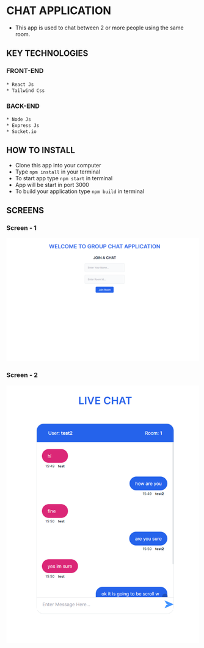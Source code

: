 # CHAT APPLICATION

* This app is used to chat between 2 or more people using the same room. 

## KEY TECHNOLOGIES

### FRONT-END
    * React Js
    * Tailwind Css

### BACK-END
    * Node Js
    * Express Js
    * Socket.io

## HOW TO INSTALL

* Clone this app into your computer
* Type `npm install` in your terminal
* To start app type `npm start` in terminal
* App will be start in port 3000
* To build your application type `npm build` in terminal

## SCREENS

### Screen - 1
![Screen 1](./screen-1.png)

### Screen - 2
![Screen 2](./screen-2.png)